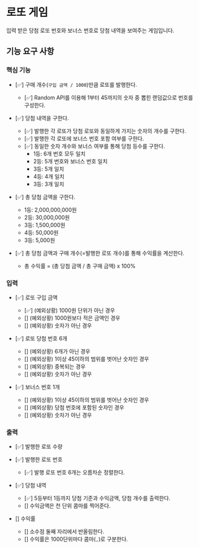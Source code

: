 # 로또 게임

입력 받은 당첨 로또 번호와 보너스 번호로 당첨 내역을 보여주는 게임입니다.

## 기능 요구 사항

### 핵심 기능

- [✅] 구매 개수(`구입 금액 / 1000`)만큼 로또를 발행한다.

  - [✅] Random API를 이용해 1부터 45까지의 숫자 중 뽑힌 랜덤값으로 번호를 구성한다.

- [✅] 당첨 내역을 구한다.

  - [✅] 발행한 각 로또가 당첨 로또와 동일하게 가지는 숫자의 개수를 구한다.
  - [✅] 발행한 각 로또에 보너스 번호 포함 여부를 구한다.
  - [✅] 동일한 숫자 개수와 보너스 여부를 통해 당첨 등수를 구한다.
    - 1등: 6개 번호 모두 일치
    - 2등: 5개 번호와 보너스 번호 일치
    - 3등: 5개 일치
    - 4등: 4개 일치
    - 3등: 3개 일치

- [✅] 총 당첨 금액을 구한다.

  - 1등: 2,000,000,000원
  - 2등: 30,000,000원
  - 3등: 1,500,000원
  - 4등: 50,000원
  - 3등: 5,000원

- [✅] 총 당첨 금액과 구매 개수(=발행한 로또 개수)를 통해 수익률을 계산한다.

  - 총 수익률 = (총 당첨 금액 / 총 구매 금액) x 100%

### 입력

- [✅] 로또 구입 금액

  - [✅] (예외상황) 1000원 단위가 아닌 경우
  - [] (예외상황) 1000원보다 적은 금액인 경우
  - [] (예외상황) 숫자가 아닌 경우

- [✅] 로또 당첨 번호 6개

  - [] (예외상황) 6개가 아닌 경우
  - [] (예외상황) 1이상 45이하의 범위를 벗어난 숫자인 경우
  - [] (예외상황) 중복되는 경우
  - [] (예외상황) 숫자가 아닌 경우

- [✅] 보너스 번호 1개
  - [] (예외상황) 1이상 45이하의 범위를 벗어난 숫자인 경우
  - [] (예외상황) 당첨 번호에 포함된 숫자인 경우
  - [] (예외상황) 숫자가 아닌 경우

### 출력

- [✅] 발행한 로또 수량

- [✅] 발행한 로또 번호

  - [✅] 발행 로또 번호 6개는 오름차순 정렬한다.

- [✅] 당첨 내역

  - [✅] 5등부터 1등까지 당첨 기준과 수익금액, 당첨 개수를 출력한다.
  - [] 수익금액은 천 단위 콤마를 찍어준다.

- [] 수익률
  - [] 소수점 둘째 자리에서 반올림한다.
  - [] 수익률은 1000단위마다 콤마(`,`)로 구분한다.
